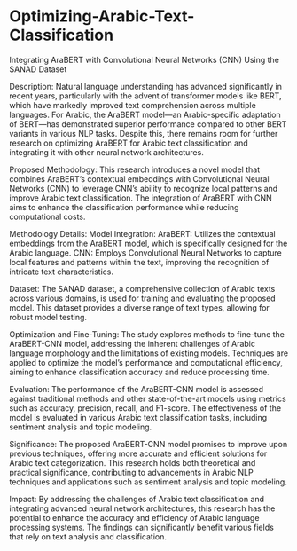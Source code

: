 # Optimizing-Arabic-Text-Classification
 Integrating AraBERT with Convolutional Neural Networks (CNN) Using the SANAD Dataset

Description:
Natural language understanding has advanced significantly in recent years, particularly with the advent of transformer models like BERT, which have markedly improved text comprehension across multiple languages. For Arabic, the AraBERT model—an Arabic-specific adaptation of BERT—has demonstrated superior performance compared to other BERT variants in various NLP tasks. Despite this, there remains room for further research on optimizing AraBERT for Arabic text classification and integrating it with other neural network architectures.

Proposed Methodology:
This research introduces a novel model that combines AraBERT’s contextual embeddings with Convolutional Neural Networks (CNN) to leverage CNN’s ability to recognize local patterns and improve Arabic text classification. The integration of AraBERT with CNN aims to enhance the classification performance while reducing computational costs.

Methodology Details:
Model Integration:
AraBERT: Utilizes the contextual embeddings from the AraBERT model, which is specifically designed for the Arabic language.
CNN: Employs Convolutional Neural Networks to capture local features and patterns within the text, improving the recognition of intricate text characteristics.

Dataset:
The SANAD dataset, a comprehensive collection of Arabic texts across various domains, is used for training and evaluating the proposed model. This dataset provides a diverse range of text types, allowing for robust model testing.

Optimization and Fine-Tuning:
The study explores methods to fine-tune the AraBERT-CNN model, addressing the inherent challenges of Arabic language morphology and the limitations of existing models.
Techniques are applied to optimize the model’s performance and computational efficiency, aiming to enhance classification accuracy and reduce processing time.

Evaluation:
The performance of the AraBERT-CNN model is assessed against traditional methods and other state-of-the-art models using metrics such as accuracy, precision, recall, and F1-score.
The effectiveness of the model is evaluated in various Arabic text classification tasks, including sentiment analysis and topic modeling.

Significance:
The proposed AraBERT-CNN model promises to improve upon previous techniques, offering more accurate and efficient solutions for Arabic text categorization. This research holds both theoretical and practical significance, contributing to advancements in Arabic NLP techniques and applications such as sentiment analysis and topic modeling.

Impact:
By addressing the challenges of Arabic text classification and integrating advanced neural network architectures, this research has the potential to enhance the accuracy and efficiency of Arabic language processing systems. The findings can significantly benefit various fields that rely on text analysis and classification.

